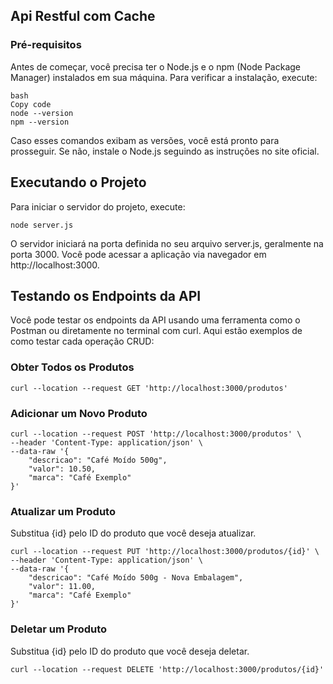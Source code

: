 ## Api Restful com Cache

### Pré-requisitos

Antes de começar, você precisa ter o Node.js e o npm (Node Package Manager) instalados em sua máquina. Para verificar a instalação, execute:

```
bash
Copy code
node --version
npm --version
```

Caso esses comandos exibam as versões, você está pronto para prosseguir. Se não, instale o Node.js seguindo as instruções no site oficial.

## Executando o Projeto

Para iniciar o servidor do projeto, execute:

```
node server.js
```

O servidor iniciará na porta definida no seu arquivo server.js, geralmente na porta 3000. Você pode acessar a aplicação via navegador em http://localhost:3000.

## Testando os Endpoints da API

Você pode testar os endpoints da API usando uma ferramenta como o Postman ou diretamente no terminal com curl. Aqui estão exemplos de como testar cada operação CRUD:

### Obter Todos os Produtos

```
curl --location --request GET 'http://localhost:3000/produtos'
```

### Adicionar um Novo Produto

```
curl --location --request POST 'http://localhost:3000/produtos' \
--header 'Content-Type: application/json' \
--data-raw '{
    "descricao": "Café Moído 500g",
    "valor": 10.50,
    "marca": "Café Exemplo"
}'
```

### Atualizar um Produto

Substitua {id} pelo ID do produto que você deseja atualizar.

```
curl --location --request PUT 'http://localhost:3000/produtos/{id}' \
--header 'Content-Type: application/json' \
--data-raw '{
    "descricao": "Café Moído 500g - Nova Embalagem",
    "valor": 11.00,
    "marca": "Café Exemplo"
}'
```

### Deletar um Produto

Substitua {id} pelo ID do produto que você deseja deletar.

```
curl --location --request DELETE 'http://localhost:3000/produtos/{id}'
```
